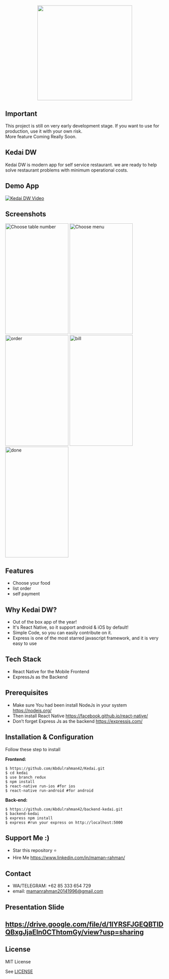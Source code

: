 <h1 align="center">
  <img src="https://res.cloudinary.com/abdulrahman42/image/upload/v1567519537/KEDAI_DW/ic_launcher_dwijpb.png" width="300"/><br>
</h1>

## Important
This project is still on very early development stage. If you want to use for production, use it with your own risk.
<br>More feature Coming Really Soon.

## Kedai DW
Kedai DW is modern app for self service restaurant. we are ready to help solve restaurant problems with minimum operational costs.  

## Demo App
  [![Kedai DW Video](http://i3.ytimg.com/vi/bd4LKTMlx9Y/maxresdefault.jpg)](https://youtu.be/krqD0ENRO-E)

## Screenshots

<p float="left">
  <img src="https://res.cloudinary.com/abdulrahman42/image/upload/v1568511161/KEDAI_DW/Screenshot_2019-09-14-20-30-33_m8afwb.png" width="200" height="350" alt="Choose table number"/>

 <img src="https://res.cloudinary.com/abdulrahman42/image/upload/v1568511168/KEDAI_DW/Screenshot_2019-09-14-20-30-44_m8u4f6.png" width="200" height="350" alt="Choose menu"/>
 
 <img src="https://res.cloudinary.com/abdulrahman42/image/upload/v1568511164/KEDAI_DW/Screenshot_2019-09-14-20-31-00_a7atjy.png" width="200" height="350" alt="order"/>
 
 <img src="https://res.cloudinary.com/abdulrahman42/image/upload/v1568511167/KEDAI_DW/Screenshot_2019-09-14-20-31-11_l5schu.png" width="200" height="350" alt="bill"/>
 
  <img src="https://res.cloudinary.com/abdulrahman42/image/upload/v1568511164/KEDAI_DW/Screenshot_2019-09-14-20-31-19_hiz7zs.png" width="200" height="350" alt="done"/>
  
</p>


## Features
* Choose your food
* list order
* self payment


## Why Kedai DW?
* Out of the box app of the year!
* It's React Native, so it support android & iOS by default!
* Simple Code, so you can easily contribute on it.
* Express is one of the most starred javascript framework, and it is very easy to use

## Tech Stack
* React Native for the Mobile Frontend
* ExpressJs as the Backend

## Prerequisites
* Make sure You had been install NodeJs in your system https://nodejs.org/
* Then install React Native https://facebook.github.io/react-native/
* Don’t forget Express Js as the backend https://expressjs.com/

## Installation & Configuration
Follow these step to install

**Frontend:**
```
$ https://github.com/Abdulrahman42/Kedai.git
$ cd kedai
$ use branch redux
$ npm install
$ react-native run-ios #for ios
$ react-native run-android #for android
```

**Back-end:**
```
$ https://github.com/Abdulrahman42/backend-kedai.git
$ backend-kedai
$ express npm install
$ express #run your express on http://localhost:5000
```

## Support Me :)
* Star this repository :star:
* Hire Me https://www.linkedin.com/in/maman-rahman/

## Contact 
* WA/TELEGRAM: +62 85 333 654 729
* email: mamanrahman20141996@gmail.com

## Presentation Slide
https://drive.google.com/file/d/1lYRSFJGEQBTIDQBxgJjaEIn0CThtomGy/view?usp=sharing
----

## License

MIT License

See [LICENSE](LICENSE)

